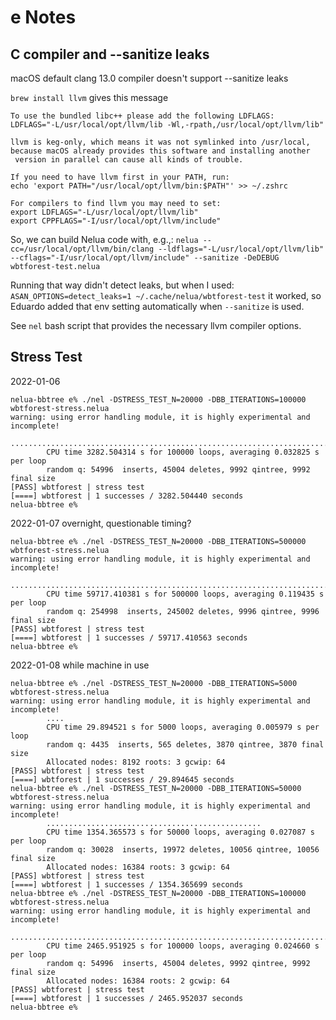 # e Notes

## C compiler and --sanitize leaks

macOS default clang 13.0 compiler doesn't support --sanitize leaks

`brew install llvm` gives this message

```
To use the bundled libc++ please add the following LDFLAGS:
LDFLAGS="-L/usr/local/opt/llvm/lib -Wl,-rpath,/usr/local/opt/llvm/lib"

llvm is keg-only, which means it was not symlinked into /usr/local,
because macOS already provides this software and installing another
 version in parallel can cause all kinds of trouble.

If you need to have llvm first in your PATH, run:
echo 'export PATH="/usr/local/opt/llvm/bin:$PATH"' >> ~/.zshrc

For compilers to find llvm you may need to set:
export LDFLAGS="-L/usr/local/opt/llvm/lib"
export CPPFLAGS="-I/usr/local/opt/llvm/include"
```

So, we can build Nelua code with, e.g.,:
`nelua --cc=/usr/local/opt/llvm/bin/clang --ldflags="-L/usr/local/opt/llvm/lib" --cflags="-I/usr/local/opt/llvm/include" --sanitize -DeDEBUG wbtforest-test.nelua`

Running that way didn't detect leaks, but when I used:
`ASAN_OPTIONS=detect_leaks=1 ~/.cache/nelua/wbtforest-test`
it worked, so Eduardo added that env setting automatically when `--sanitize` is used.

See `nel` bash script that provides the necessary llvm compiler options.

## Stress Test

2022-01-06

```
nelua-bbtree e% ./nel -DSTRESS_TEST_N=20000 -DBB_ITERATIONS=100000  wbtforest-stress.nelua
warning: using error handling module, it is highly experimental and incomplete!
        .................................................................................................
        CPU time 3282.504314 s for 100000 loops, averaging 0.032825 s per loop
        random q: 54996  inserts, 45004 deletes, 9992 qintree, 9992 final size
[PASS] wbtforest | stress test
[====] wbtforest | 1 successes / 3282.504440 seconds
nelua-bbtree e%
```

2022-01-07 overnight, questionable timing?

```
nelua-bbtree e% ./nel -DSTRESS_TEST_N=20000 -DBB_ITERATIONS=500000  wbtforest-stress.nelua
warning: using error handling module, it is highly experimental and incomplete!
        ........................................................................................................................................................................................................................................................................................................................................................................................................................................................................................................
        CPU time 59717.410381 s for 500000 loops, averaging 0.119435 s per loop
        random q: 254998  inserts, 245002 deletes, 9996 qintree, 9996 final size
[PASS] wbtforest | stress test
[====] wbtforest | 1 successes / 59717.410563 seconds
nelua-bbtree e%
```
2022-01-08 while machine in use

```
nelua-bbtree e% ./nel -DSTRESS_TEST_N=20000 -DBB_ITERATIONS=5000  wbtforest-stress.nelua
warning: using error handling module, it is highly experimental and incomplete!
        ....
        CPU time 29.894521 s for 5000 loops, averaging 0.005979 s per loop
        random q: 4435  inserts, 565 deletes, 3870 qintree, 3870 final size
        Allocated nodes: 8192 roots: 3 gcwip: 64
[PASS] wbtforest | stress test
[====] wbtforest | 1 successes / 29.894645 seconds
nelua-bbtree e% ./nel -DSTRESS_TEST_N=20000 -DBB_ITERATIONS=50000 wbtforest-stress.nelua
warning: using error handling module, it is highly experimental and incomplete!
        ................................................
        CPU time 1354.365573 s for 50000 loops, averaging 0.027087 s per loop
        random q: 30028  inserts, 19972 deletes, 10056 qintree, 10056 final size
        Allocated nodes: 16384 roots: 3 gcwip: 64
[PASS] wbtforest | stress test
[====] wbtforest | 1 successes / 1354.365699 seconds
nelua-bbtree e% ./nel -DSTRESS_TEST_N=20000 -DBB_ITERATIONS=100000 wbtforest-stress.nelua
warning: using error handling module, it is highly experimental and incomplete!
        .................................................................................................
        CPU time 2465.951925 s for 100000 loops, averaging 0.024660 s per loop
        random q: 54996  inserts, 45004 deletes, 9992 qintree, 9992 final size
        Allocated nodes: 16384 roots: 2 gcwip: 64
[PASS] wbtforest | stress test
[====] wbtforest | 1 successes / 2465.952037 seconds
nelua-bbtree e%
```
